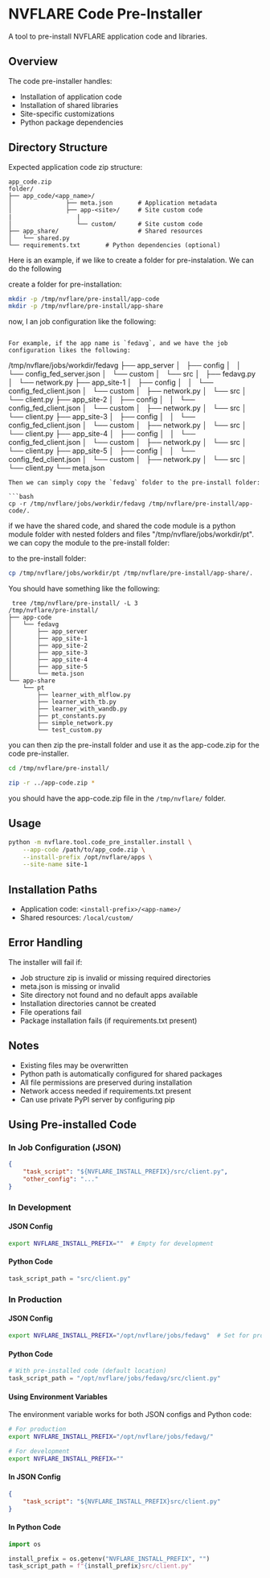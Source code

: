 # NVFLARE Code Pre-Installer

A tool to pre-install NVFLARE application code and libraries.

## Overview

The code pre-installer handles:
- Installation of application code
- Installation of shared libraries
- Site-specific customizations
- Python package dependencies

## Directory Structure

Expected application code zip structure:
```
app_code.zip
folder/
├── app_code/<app_name>/
│               ├── meta.json       # Application metadata
│               ├── app-<site>/     # Site custom code
|                  |
│                  └── custom/      # Site custom code
├── app_share/                      # Shared resources
│   └── shared.py
└── requirements.txt       # Python dependencies (optional)
```

Here is an example, if we like to create a folder for pre-instalation. We can do the following

create a folder for pre-installation:
```bash
mkdir -p /tmp/nvflare/pre-install/app-code
mkdir -p /tmp/nvflare/pre-install/app-share
```
now, I an job configuration like the following:
``` 

For example, if the app name is `fedavg`, and we have the job configuration likes the following:

```
/tmp/nvflare/jobs/workdir/fedavg
├── app_server
│   ├── config
│   │   └── config_fed_server.json
│   └── custom
│       └── src
│           ├── fedavg.py
│           └── network.py
├── app_site-1
│   ├── config
│   │   └── config_fed_client.json
│   └── custom
│       ├── network.py
│       └── src
│           └── client.py
├── app_site-2
│   ├── config
│   │   └── config_fed_client.json
│   └── custom
│       ├── network.py
│       └── src
│           └── client.py
├── app_site-3
│   ├── config
│   │   └── config_fed_client.json
│   └── custom
│       ├── network.py
│       └── src
│           └── client.py
├── app_site-4
│   ├── config
│   │   └── config_fed_client.json
│   └── custom
│       ├── network.py
│       └── src
│           └── client.py
├── app_site-5
│   ├── config
│   │   └── config_fed_client.json
│   └── custom
│       ├── network.py
│       └── src
│           └── client.py
└── meta.json
```
Then we can simply copy the `fedavg` folder to the pre-install folder:

```bash
cp -r /tmp/nvflare/jobs/workdir/fedavg /tmp/nvflare/pre-install/app-code/.
```
if we have the shared code, and shared the code module is a python module folder with nested folders and files "/tmp/nvflare/jobs/workdir/pt".  we can copy the module to the pre-install folder:


to the pre-install folder:
```bash
cp /tmp/nvflare/jobs/workdir/pt /tmp/nvflare/pre-install/app-share/.
```

You should have something like the following:

```
 tree /tmp/nvflare/pre-install/ -L 3
/tmp/nvflare/pre-install/
├── app-code
│   └── fedavg
│       ├── app_server
│       ├── app_site-1
│       ├── app_site-2
│       ├── app_site-3
│       ├── app_site-4
│       ├── app_site-5
│       └── meta.json
└── app-share
    └── pt
        ├── learner_with_mlflow.py
        ├── learner_with_tb.py
        ├── learner_with_wandb.py
        ├── pt_constants.py
        ├── simple_network.py
        └── test_custom.py

```
you can then zip the pre-install folder and use it as the app-code.zip for the code pre-installer.

```bash
cd /tmp/nvflare/pre-install/

zip -r ../app-code.zip * 
```
you should have the app-code.zip file in the ```/tmp/nvflare/``` folder.


## Usage

```bash
python -m nvflare.tool.code_pre_installer.install \
    --app-code /path/to/app_code.zip \
    --install-prefix /opt/nvflare/apps \
    --site-name site-1
```

## Installation Paths

- Application code: `<install-prefix>/<app-name>/`
- Shared resources: `/local/custom/`


## Error Handling

The installer will fail if:
- Job structure zip is invalid or missing required directories
- meta.json is missing or invalid
- Site directory not found and no default apps available
- Installation directories cannot be created
- File operations fail
- Package installation fails (if requirements.txt present)

## Notes

- Existing files may be overwritten
- Python path is automatically configured for shared packages
- All file permissions are preserved during installation
- Network access needed if requirements.txt present
- Can use private PyPI server by configuring pip

## Using Pre-installed Code

### In Job Configuration (JSON)
```json
{
    "task_script": "${NVFLARE_INSTALL_PREFIX}/src/client.py",
    "other_config": "..."
}
```

### In Development
#### JSON Config
```bash
export NVFLARE_INSTALL_PREFIX=""  # Empty for development
```

#### Python Code
```python
task_script_path = "src/client.py"
```

### In Production
#### JSON Config
```bash
export NVFLARE_INSTALL_PREFIX="/opt/nvflare/jobs/fedavg"  # Set for production
```

#### Python Code
```python
# With pre-installed code (default location)
task_script_path = "/opt/nvflare/jobs/fedavg/src/client.py"
```

#### Using Environment Variables
The environment variable works for both JSON configs and Python code:

```bash
# For production
export NVFLARE_INSTALL_PREFIX="/opt/nvflare/jobs/fedavg/"

# For development
export NVFLARE_INSTALL_PREFIX=""
```

#### In JSON Config
```json
{
    "task_script": "${NVFLARE_INSTALL_PREFIX}src/client.py"
}
```

#### In Python Code
```python
import os

install_prefix = os.getenv("NVFLARE_INSTALL_PREFIX", "")
task_script_path = f"{install_prefix}src/client.py"
```
